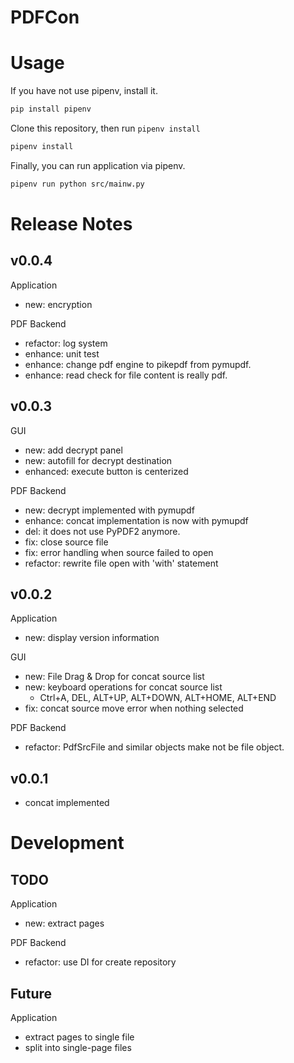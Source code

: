 PDFCon
======================

# Usage

If you have not use pipenv, install it.

```bash
pip install pipenv
```

Clone this repository, then run `pipenv install`

```bash
pipenv install
```

Finally, you can run application via pipenv.

```bash
pipenv run python src/mainw.py
```


# Release Notes

## v0.0.4

Application
* new: encryption

PDF Backend
* refactor: log system
* enhance: unit test
* enhance: change pdf engine to pikepdf from pymupdf.
* enhance: read check for file content is really pdf.

## v0.0.3

GUI
* new: add decrypt panel
* new: autofill for decrypt destination
* enhanced: execute button is centerized

PDF Backend
* new: decrypt implemented with pymupdf
* enhance: concat implementation is now with pymupdf
* del: it does not use PyPDF2 anymore.
* fix: close source file
* fix: error handling when source failed to open
* refactor: rewrite file open with 'with' statement

## v0.0.2

Application
* new: display version information

GUI 
* new: File Drag & Drop for concat source list
* new: keyboard operations for concat source list
  * Ctrl+A, DEL, ALT+UP, ALT+DOWN, ALT+HOME, ALT+END
* fix: concat source move error when nothing selected

PDF Backend
* refactor: PdfSrcFile and similar objects make not be file object.

## v0.0.1
* concat implemented

# Development
## TODO

Application
* new: extract pages

PDF Backend
* refactor: use DI for create repository

## Future

Application
* extract pages to single file
* split into single-page files
